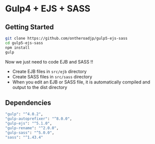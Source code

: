 # Gulp4 + EJS + SASS



## Getting Started

```bash
git clone https://github.com/ontheroadjp/gulp5-ejs-sass
cd gulp5-ejs-sass
npm install
gulp
```

Now we just need to code EJB and SASS !!

- Create EJB files  in  ``src/ejb`` directory
- Create SASS files in ``src/sass`` directory
- When you edit an EJB or SASS file, it is automatically compiled and output to the dist directory



## Dependencies

```bash
"gulp": "^4.0.2",
"gulp-autoprefixer": "^8.0.0",
"gulp-ejs": "^5.1.0",
"gulp-rename": "^2.0.0",
"gulp-sass": "^5.0.0",
"sass": "^1.43.4"
```

